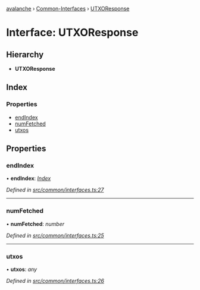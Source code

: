 [avalanche](../README.md) › [Common-Interfaces](../modules/common_interfaces.md) › [UTXOResponse](common_interfaces.utxoresponse.md)

# Interface: UTXOResponse

## Hierarchy

* **UTXOResponse**

## Index

### Properties

* [endIndex](common_interfaces.utxoresponse.md#endindex)
* [numFetched](common_interfaces.utxoresponse.md#numfetched)
* [utxos](common_interfaces.utxoresponse.md#utxos)

## Properties

###  endIndex

• **endIndex**: *[Index](common_interfaces.index.md)*

*Defined in [src/common/interfaces.ts:27](https://github.com/ava-labs/avalanchejs/blob/ca67b81/src/common/interfaces.ts#L27)*

___

###  numFetched

• **numFetched**: *number*

*Defined in [src/common/interfaces.ts:25](https://github.com/ava-labs/avalanchejs/blob/ca67b81/src/common/interfaces.ts#L25)*

___

###  utxos

• **utxos**: *any*

*Defined in [src/common/interfaces.ts:26](https://github.com/ava-labs/avalanchejs/blob/ca67b81/src/common/interfaces.ts#L26)*
